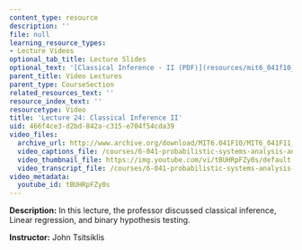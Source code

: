 ```yaml
---
content_type: resource
description: ''
file: null
learning_resource_types:
- Lecture Videos
optional_tab_title: Lecture Slides
optional_text: '[Classical Inference - II (PDF)](resources/mit6_041f10_l24)'
parent_title: Video Lectures
parent_type: CourseSection
related_resources_text: ''
resource_index_text: ''
resourcetype: Video
title: 'Lecture 24: Classical Inference II'
uid: 466f4ce3-d2bd-842a-c315-e704f54cda39
video_files:
  archive_url: http://www.archive.org/download/MIT6.041F10/MIT6_041F11_lec24_300k.mp4
  video_captions_file: /courses/6-041-probabilistic-systems-analysis-and-applied-probability-fall-2010/dffe474977705beb9b45499a439912e7_tBUHRpFZy0s.vtt
  video_thumbnail_file: https://img.youtube.com/vi/tBUHRpFZy0s/default.jpg
  video_transcript_file: /courses/6-041-probabilistic-systems-analysis-and-applied-probability-fall-2010/7f3f958775fc52ef0ed0d963846fcf3b_tBUHRpFZy0s.pdf
video_metadata:
  youtube_id: tBUHRpFZy0s
---
```


**Description:** In this lecture, the professor discussed classical inference, Linear regression, and binary hypothesis testing.

**Instructor:** John Tsitsiklis